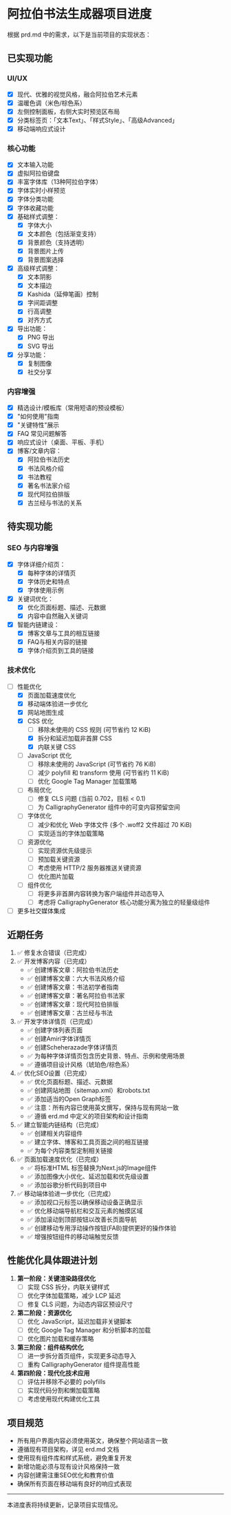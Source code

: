 # 阿拉伯书法生成器项目进度

根据 prd.md 中的需求，以下是当前项目的实现状态：

## 已实现功能

### UI/UX
- [x] 现代、优雅的视觉风格，融合阿拉伯艺术元素
- [x] 温暖色调（米色/棕色系）
- [x] 左侧控制面板，右侧大实时预览区布局
- [x] 分类标签页：「文本Text」、「样式Style」、「高级Advanced」
- [x] 移动端响应式设计

### 核心功能
- [x] 文本输入功能
- [x] 虚拟阿拉伯键盘
- [x] 丰富字体库（13种阿拉伯字体）
- [x] 字体实时小样预览
- [x] 字体分类功能
- [x] 字体收藏功能
- [x] 基础样式调整：
  - [x] 字体大小
  - [x] 文本颜色（包括渐变支持）
  - [x] 背景颜色（支持透明）
  - [x] 背景图片上传
  - [x] 背景图案选择
- [x] 高级样式调整：
  - [x] 文本阴影
  - [x] 文本描边
  - [x] Kashida（延伸笔画）控制
  - [x] 字间距调整
  - [x] 行高调整
  - [x] 对齐方式
- [x] 导出功能：
  - [x] PNG 导出
  - [x] SVG 导出
- [x] 分享功能：
  - [x] 复制图像
  - [x] 社交分享

### 内容增强
- [x] 精选设计/模板库（常用短语的预设模板）
- [x] "如何使用"指南
- [x] "关键特性"展示
- [x] FAQ 常见问题解答
- [x] 响应式设计（桌面、平板、手机）
- [x] 博客/文章内容：
  - [x] 阿拉伯书法历史
  - [x] 书法风格介绍
  - [x] 书法教程
  - [x] 著名书法家介绍
  - [x] 现代阿拉伯排版
  - [x] 古兰经与书法的关系

## 待实现功能

### SEO 与内容增强
- [x] 字体详细介绍页：
  - [x] 每种字体的详情页
  - [x] 字体历史和特点
  - [x] 字体使用示例
- [x] 关键词优化：
  - [x] 优化页面标题、描述、元数据
  - [x] 内容中自然融入关键词
- [x] 智能内链建设：
  - [x] 博客文章与工具的相互链接
  - [x] FAQ与相关内容的链接
  - [x] 字体介绍页到工具的链接

### 技术优化
- [ ] 性能优化
  - [x] 页面加载速度优化
  - [x] 移动端体验进一步优化
  - [x] 网站地图生成
  - [x] CSS 优化
    - [ ] 移除未使用的 CSS 规则 (可节省约 12 KiB)
    - [x] 拆分和延迟加载非首屏 CSS
    - [x] 内联关键 CSS
  - [ ] JavaScript 优化
    - [ ] 移除未使用的 JavaScript (可节省约 76 KiB)
    - [ ] 减少 polyfill 和 transform 使用 (可节省约 11 KiB)
    - [ ] 优化 Google Tag Manager 加载策略
  - [ ] 布局优化
    - [ ] 修复 CLS 问题 (当前 0.702，目标 < 0.1)
    - [ ] 为 CalligraphyGenerator 组件中的可变内容预留空间
  - [ ] 字体优化
    - [ ] 减少和优化 Web 字体文件 (多个 .woff2 文件超过 70 KiB)
    - [ ] 实现适当的字体加载策略
  - [ ] 资源优化
    - [ ] 实现资源优先级提示
    - [ ] 预加载关键资源
    - [ ] 考虑使用 HTTP/2 服务器推送关键资源
    - [ ] 优化图片加载
  - [ ] 组件优化
    - [ ] 将更多非首屏内容转换为客户端组件并动态导入
    - [ ] 考虑将 CalligraphyGenerator 核心功能分离为独立的轻量级组件
- [ ] 更多社交媒体集成

## 近期任务

1. ✅ 修复水合错误（已完成）
2. ✅ 开发博客内容（已完成）
   - ✅ 创建博客文章：阿拉伯书法历史
   - ✅ 创建博客文章：六大书法风格介绍
   - ✅ 创建博客文章：书法初学者指南
   - ✅ 创建博客文章：著名阿拉伯书法家
   - ✅ 创建博客文章：现代阿拉伯排版
   - ✅ 创建博客文章：古兰经与书法
3. ✅ 开发字体详情页（已完成）
   - ✅ 创建字体列表页面
   - ✅ 创建Amiri字体详情页
   - ✅ 创建Scheherazade字体详情页
   - ✅ 为每种字体详情页包含历史背景、特点、示例和使用场景
   - ✅ 遵循项目设计风格（琥珀色/棕色系）
4. ✅ 优化SEO设置（已完成）
   - ✅ 优化页面标题、描述、元数据
   - ✅ 创建网站地图（sitemap.xml）和robots.txt
   - ✅ 添加适当的Open Graph标签
   - ✅ 注意：所有内容已使用英文撰写，保持与现有网站一致
   - ✅ 遵循 erd.md 中定义的项目架构和设计指南
5. ✅ 建立智能内链结构（已完成）
   - ✅ 创建相关内容组件
   - ✅ 建立字体、博客和工具页面之间的相互链接
   - ✅ 为每个内容类型定制相关链接
6. ✅ 页面加载速度优化（已完成）
   - ✅ 将标准HTML <img>标签替换为Next.js的Image组件
   - ✅ 添加图像大小优化、延迟加载和优先级设置
   - ✅ 添加谷歌分析代码到项目中
7. ✅ 移动端体验进一步优化（已完成）
   - ✅ 添加视口元标签以确保移动设备正确显示
   - ✅ 优化移动端导航栏和交互元素的触摸区域
   - ✅ 添加滚动到顶部按钮以改善长页面导航
   - ✅ 创建移动专用浮动操作按钮(FAB)提供更好的操作体验
   - ✅ 增强按钮组件的移动端触觉反馈

## 性能优化具体跟进计划

1. **第一阶段：关键渲染路径优化**
   - [ ] 实现 CSS 拆分，内联关键样式
   - [ ] 优化字体加载策略，减少 LCP 延迟
   - [ ] 修复 CLS 问题，为动态内容区预设尺寸

2. **第二阶段：资源优化**
   - [ ] 优化 JavaScript，延迟加载非关键脚本
   - [ ] 优化 Google Tag Manager 和分析脚本的加载
   - [ ] 优化图片加载和缓存策略

3. **第三阶段：组件结构优化**
   - [ ] 进一步拆分首页组件，实现更多动态导入
   - [ ] 重构 CalligraphyGenerator 组件提高性能

4. **第四阶段：现代化技术应用**
   - [ ] 评估并移除不必要的 polyfills
   - [ ] 实现代码分割和懒加载策略
   - [ ] 考虑使用现代构建优化工具

## 项目规范

- 所有用户界面内容必须使用英文，确保整个网站语言一致
- 遵循现有项目架构，详见 erd.md 文档
- 使用现有组件库和样式系统，避免重复开发
- 新增功能必须与现有设计风格保持一致
- 内容创建需注重SEO优化和教育价值
- 确保所有页面在移动端有良好的响应式表现

---

本进度表将持续更新，记录项目实现情况。 